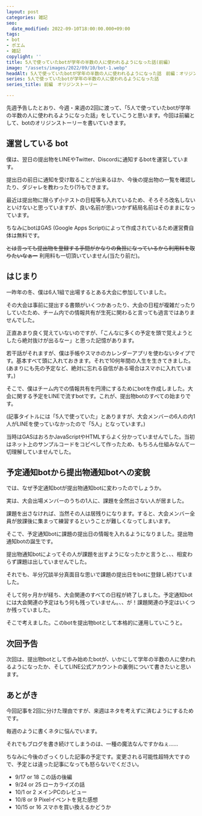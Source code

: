 ```yaml
---
layout: post
categories: 雑記
seo:
  date_modified: 2022-09-10T18:00:00.000+09:00
tags:
- bot
- ポエム
- 雑記
copylight: ''
title: 5人で使っていたbotが学年の半数の人に使われるようになった話(前編)
image: "/assets/images/2022/09/10/bot-1.webp"
headAlt: 5人で使っていたbotが学年の半数の人に使われるようになった話　前編：オリジンストーリー
series: 5人で使っていたbotが学年の半数の人に使われるようになった話
series_title: 前編　オリジンストーリー

---
```

先週予告したとおり、今週・来週の2回に渡って、「5人で使っていたbotが学年の半数の人に使われるようになった話」をしていこうと思います。今回は前編として、botのオリジンストーリーを書いていきます。

## 運営している bot
僕は、翌日の提出物をLINEやTwitter、Discordに通知するbotを運営しています。

提出日の前日に通知を受け取ることが出来るほか、今後の提出物の一覧を確認したり、ダジャレを教わったり(?)もできます。

最近は提出物に限らず小テストの日程等も入れているため、そろそろ改名しないといけないと思っていますが、良い名前が思いつかず結局名前はそのままになっています。

ちなみにbotはGAS (Google Apps Script)によって作成されているため運営費自体は無料です。

~~とは言っても提出物を登録する手間がかなりの負担になっているから利用料を取りたいなぁー~~ 利用料も一切頂いていません(当たり前だ)。

## はじまり
一昨年の冬、僕は6人1組で出場するとある大会に参加していました。

その大会は事前に提出する書類がいくつかあったり、大会の日程が複雑だったりしていたため、チーム内での情報共有が生死に関わると言っても過言ではありませんでした。

正直あまり良く覚えていないのですが、「こんなに多くの予定を頭で覚えようとしたら絶対抜けが出るなー」と思った記憶があります。

若干話がそれますが、僕は手帳やスマホのカレンダーアプリを使わないタイプです。基本すべて頭に入れておきます。それで10何年間の人生を生きてきました。<br>(あまりにも先の予定など、絶対に忘れる自信がある場合はスマホに入れています。)

そこで、僕はチーム内での情報共有を円滑にするためにbotを作成しました。大会に関する予定をLINEで流すbotです。これが、提出物botのすべての始まりです。

(記事タイトルには「5人で使っていた」とありますが、大会メンバーの6人の内1人がLINEを使っていなかったので「5人」となっています。)

当時はGASはおろかJavaScriptやHTMLすらよく分かっていませんでした。当初はネット上のサンプルコードをコピペして作ったため、もちろん仕組みなんて一切理解していませんでした。

## 予定通知botから提出物通知botへの変貌
では、なぜ予定通知botが提出物通知botに変わったのでしょうか。

実は、大会出場メンバーのうちの1人に、課題を全然出さない人が居ました。

課題を出さなければ、当然その人は居残りになります。すると、大会メンバー全員が放課後に集まって練習するということが難しくなってしまいます。

そこで、予定通知botに課題の提出日の情報を入れるようになりました。提出物通知botの誕生です。

提出物通知botによってその人が課題を出すようになったかと言うと、、、相変わらず課題は出していませんでした。

それでも、半分冗談半分真面目な思いで課題の提出日をbotに登録し続けていました。

そして何ヶ月かが経ち、大会関連のすべての日程が終了しました。予定通知botには大会関連の予定はもう何も残っていません。、、が！課題関連の予定はいくつか残っていました。

そこで考えました。このbotを提出物botとして本格的に運用していこうと。

## 次回予告
次回は、提出物botとして歩み始めたbotが、いかにして学年の半数の人に使われるようになったか、そしてLINE公式アカウントの裏側について書きたいと思います。

## あとがき
今回記事を2回に分けた理由ですが、来週はネタを考えずに済むようにするためです。

毎週のように書くネタに悩んでいます。

それでもブログを書き続けてしまうのは、一種の魔法なんですかねぇ……

ちなみに今後のざっくりした記事の予定です。変更される可能性超特大ですので、予定とは違った記事になっても怒らないでください。

- 9/17 or 18 この話の後編
- 9/24 or 25 ローカライズの話
- 10/1 or 2 メインPCのレビュー
- 10/8 or 9 Pixelイベントを見た感想
- 10/15 or 16 スマホを買い換えるかどうか